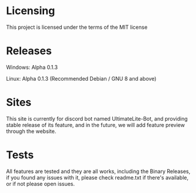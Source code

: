 # Licensing
This project is licensed under the terms of the MIT license

# Releases
Windows: Alpha 0.1.3

Linux: Alpha 0.1.3 (Recommended Debian / GNU 8 and above)

# Sites
This site is currently for discord bot named UltimateLite-Bot, and providing stable release of its feature, and in the future, we will add feature preview through the website.

# Tests
All features are tested and they are all works, including the Binary Releases, if you found any issues with it, please check readme.txt if there's available, or if not please open issues.
